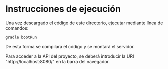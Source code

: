 # Instrucciones de ejecución
Una vez descargado el código de este directorio, ejecutar mediante línea de comandos:

`gradle bootRun`

De esta forma se compilará el código y se montará el servidor.

Para acceder a la API del proyecto, se deberá introducir la URI "http://localhost:8080/" en la barra del navegador.
